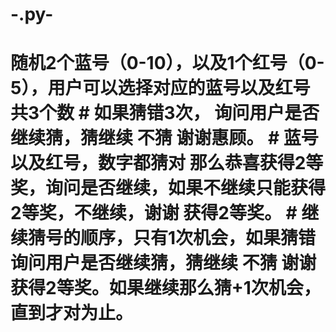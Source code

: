 # -.py-
# 随机2个蓝号（0-10），以及1个红号（0-5），用户可以选择对应的蓝号以及红号 共3个数 # 如果猜错3次， 询问用户是否继续猜，猜继续 不猜 谢谢惠顾。 # 蓝号以及红号，数字都猜对 那么恭喜获得2等奖，询问是否继续，如果不继续只能获得2等奖，不继续，谢谢 获得2等奖。 # 继续猜号的顺序，只有1次机会，如果猜错 询问用户是否继续猜，猜继续 不猜 谢谢 获得2等奖。如果继续那么猜+1次机会，直到才对为止。
